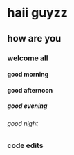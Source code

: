 # haii guyzz
## how are you
### welcome all
#### good morning 
#### good afternoon
##### good evening 
###### good night

















### code edits
